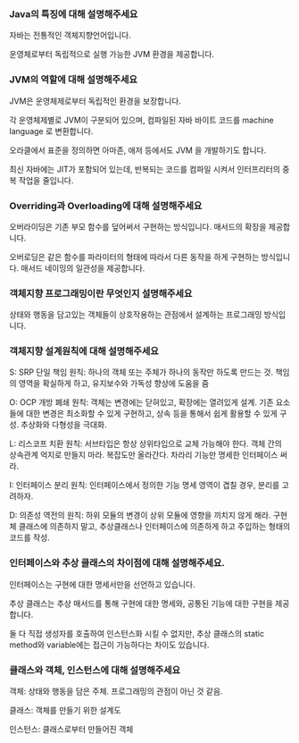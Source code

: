 ### Java의 특징에 대해 설명해주세요

자바는 전통적인 객체지향언어입니다.

운영체로부터 독립적으로 실행 가능한 JVM 환경을 제공합니다.


### JVM의 역할에 대해 설명해주세요

JVM은 운영체제로부터 독립적인 환경을 보장합니다.

각 운영체제별로 JVM이 구분되어 있으며, 컴파일된 자바 바이트 코드를 machine language 로 변환합니다.

오라클에서 표준을 정의하면 아마존, 애저 등에서도 JVM 을 개발하기도 합니다.

최신 자바에는 JIT가 포함되어 있는데, 반복되는 코드를 컴파일 시켜서 인터프리터의 중복 작업을 줄입니다.

### Overriding과 Overloading에 대해 설명해주세요

오버라이딩은 기존 부모 함수를 덮어써서 구현하는 방식입니다. 매서드의 확장을 제공합니다.

오버로딩은 같은 함수를 파라미터의 형태에 따라서 다른 동작을 하게 구현하는 방식입니다. 매서드 네이밍의 일관성을 제공합니다.

### 객체지향 프로그래밍이란 무엇인지 설명해주세요

상태와 행동을 담고있는 객체들이 상호작용하는 관점에서 설계하는 프로그래밍 방식입니다.

### 객체지향 설계원칙에 대해 설명해주세요

S: SRP 단일 책임 원칙: 하나의 객체 또는 주체가 하나의 동작만 하도록 만드는 것. 책임의 영역을 확실하게 하고, 유지보수와 가독성 향상에 도움을 줌

O: OCP 개방 폐쇄 원칙: 객체는 변경에는 닫혀있고, 확장에는 열려있게 설계. 기존 요소들에 대한 변경은 최소화할 수 있게 구현하고, 상속 등을 통해서 쉽게 활용할 수 있게 구성. 추상화와 다형성을 극대화.

L: 리스코프 치환 원칙: 서브타입은 항상 상위타입으로 교체 가능해야 한다. 객체 간의 상속관계 억지로 만들지 마라. 복잡도만 올라간다. 차라리 기능만 명세한 인터페이스 써라.

I: 인터페이스 분리 원칙: 인터페이스에서 정의한 기능 명세 영역이 겹칠 경우, 분리를 고려하자.

D: 의존성 역전의 원칙: 하위 모듈의 변경이 상위 모듈에 영향을 끼치지 않게 해라. 구현체 클래스에 의존하지 말고, 추상클래스나 인터페이스에 의존하게 하고 주입하는 형태의 코드를 작성.

### 인터페이스와 추상 클래스의 차이점에 대해 설명해주세요.

인터페이스는 구현에 대한 명세서만을 선언하고 있습니다.

추상 클래스는 추상 매서드를 통해 구현에 대한 명세와, 공통된 기능에 대한 구현을 제공합니다.

둘 다 직접 생성자를 호출하여 인스턴스화 시킬 수 없지만, 추상 클래스의 static method와 variable에는 접근이 가능하다는 차이도 있습니다.

### 클래스와 객체, 인스턴스에 대해 설명해주세요

객체: 상태와 행동을 담은 주체. 프로그래밍의 관점이 아닌 것 같음.

클래스: 객체를 만들기 위한 설계도

인스턴스: 클래스로부터 만들어진 객체
